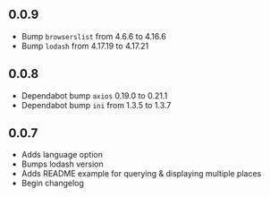## 0.0.9

- Bump `browserslist` from 4.6.6 to 4.16.6 
- Bump `lodash` from 4.17.19 to 4.17.21
## 0.0.8

- Dependabot bump `axios` 0.19.0 to 0.21.1
- Dependabot bump `ini` from 1.3.5 to 1.3.7
## 0.0.7

- Adds language option
- Bumps lodash version
- Adds README example for querying & displaying multiple places
- Begin changelog
